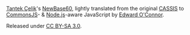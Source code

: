 [Tantek Çelik][Tantek]'s [NewBase60][], lightly translated from the
original [CASSIS][] to [CommonsJS][]- & [Node.js][]-aware JavaScript by
[Edward O'Connor][].

Released under [CC BY-SA 3.0][].

[Tantek]: http://tantek.com/
[NewBase60]: http://tantek.pbworks.com/NewBase60
[CASSIS]: http://tantek.pbworks.com/CassisProject
[CommonsJS]: http://www.commonjs.org/
[Node.js]: http://nodejs.org/
[Edward O'Connor]: http://edward.oconnor.cx/
[CC BY-SA 3.0]: http://creativecommons.org/licenses/by-sa/3.0/
